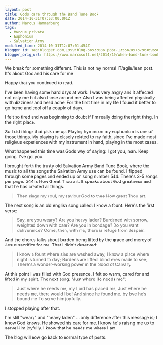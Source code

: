 ```yaml
---
layout: post
title: Gods care through the Band Tune Book
date: 2014-10-31T07:03:00.001Z
author: Marcus Hammarberg
tags:
  - Marcus private
  - Euphonium
  - Salvation Army
modified_time: 2014-10-31T12:07:01.454Z
blogger_id: tag:blogger.com,1999:blog-36533086.post-1355620573796369650
blogger_orig_url: https://www.marcusoft.net/2014/10/when-band-tune-book-spoke-to-me.html
---
```





We break for something different. This is not my normal IT/agile/lean post. It's about God and his care for me

Happy that you continued to read.

I've been having some hard days at work. I was very angry and it affected not only me but also those around me. Also I was being affected physically with dizziness and head ache. For the first time in my life I found it better to go home and cool off a couple of days.

I felt so tired and was beginning to doubt if I'm really doing the right thing. In the right place.

So I did things that pick me up. Playing hymns on my euphonium is one of those things. My playing is closely related to my faith, since I've made most religious experiences with my instrument in hand, playing in the most cases.

What happened this time was Gods way of saying: I got you, man. Keep going. I've got you.

I brought forth the trusty old Salvation Army Band Tune Book, where the music to all the songs the Salvation Army use can be found. I flipped through some pages and ended up on song number 544. There's 3-5 songs per page. 544 is How Great Thou art. It speaks about God greatness and that he has created all things.

> Then sings my soul, my saviour God to thee
> How great Thou art.

The next song is an old english song called: I know a fount. Here's the first verse:

> Say, are you weary? Are you heavy laden?
> Burdened with sorrow, weighted down with care?
> Are you in bondage? Do you want deliverance?
> Come, then, with me, there is refuge from despair.

And the chorus talks about burden being lifted by the grace and mercy of Jesus sacrifice for me. That I didn't deserved:

> I know a fount where sins are washed away,
> I know a place where night is turned to day;
> Burdens are lifted, blind eyes made to see;
> There's a wonder-working power in the blood of Calvary.

At this point I was filled with God presence. I felt so warm, cared for and lifted in my spirit. The next song: "Just where He needs me":

> Just where he needs me, my Lord has placed me,
> Just where he needs me, there would I be!
> And since he found me, by love he’s bound me
> To serve him joyfully.

I stopped playing after that.

I'm still "weary" and "heavy laden" ... only difference after this message is; I know God knows. He showed his care for me. I know he's raising me up to serve Him joyfully. I know that he needs me where I am.

The blog will now go back to normal type of posts.
